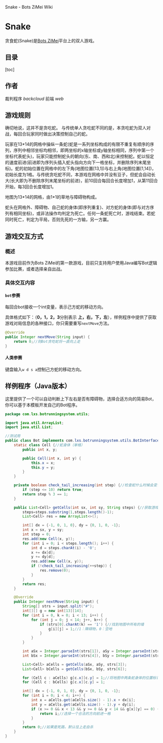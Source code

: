 Snake - Bots ZiMei Wiki       

Snake
=====

贪食蛇(Snake)是[Bots ZiMei](https://www.zimei.fun )平台上的双人游戏。

目录
--

[toc]

作者
--

裁判程序 _backcloud_ 前端 _web_

游戏规则
----

确切地说，这并不是贪吃蛇。 与传统单人贪吃蛇不同的是，本贪吃蛇为双人对战，每回合玩家同时做出决策控制自己的蛇。

玩家在13\*14的网格中操纵一条蛇(蛇是一系列坐标构成的有限不重复有顺序的序列，序列中相邻坐标均相邻，即两坐标的x轴坐标或y轴坐标相同，序列中第一个坐标代表蛇头)，玩家只能控制蛇头的朝向(东、南、西和北)来控制蛇。蛇以恒定的速度前进(前进即为序列头插入蛇头指向方向下一格坐标，并删除序列末尾坐标)。蛇的初始位置在网格中的左下角(地图位置\[13,1\])与右上角(地图位置\[1,14\])，初始长度为1格。与传统贪吃蛇不同，本游戏在网格中并没有豆子，但蛇会自动长大(长大即为不删除序列末尾坐标的前进)，前10回合每回合长度增加1，从第11回合开始，每3回合长度增加1。

地图为13\*14的网格，由1\*1的草地与障碍物构成。

蛇头在网格外、障碍物、自己蛇的身体(即序列重复)、对方蛇的身体(即与对方序列有相同坐标)，或非法操作均判定为死亡。任何一条蛇死亡时，游戏结束。若蛇同时死亡，判定为平局，否则先死的一方输，另一方赢。

游戏交互方式
------

### 概述

本游戏目前作为Bots ZiMei的第一款游戏，目前只支持用户使用Java编写Bot逻辑参加比赛，或者选择亲自出战。

### 具体交互内容

#### `bot`参赛

每回合bot接收一个int变量，表示己方蛇的移动方向。

具体格式如下：（**0，1，2，3**分别表示 **上，右，下，左**），样例程序中提供了获取游戏对局信息的各种接口，你只需要重写`nextMove`方法。

```java
@Override
public Integer nextMove(String input) {
    return 0;//则Bot贪吃蛇将一直向上走
}
```

#### 人类参赛

键盘输入`w d s a`控制己方蛇的移动方向。

样例程序（Java版本）
-----------

这里提供了一个可以自动判断上下左右是否有障碍物，选择合适方向的简易Bot，你可以基于本模板开发自己的Bot程序。

```java
package com.lxs.botrunningsystem.utils;

import java.util.ArrayList;
import java.util.List;

//测试用
public class Bot implements com.lxs.botrunningsystem.utils.BotInterface {
    static class Cell {//蛇身体（单格）
        public int x, y;

        public Cell(int x, int y) {
            this.x = x;
            this.y = y;
        }
    }

    private boolean check_tail_increasing(int step) {//检查蛇什么时候会变长
        if (step <= 10) return true;
        return step % 3 == 1;
    }

    public List<Cell> getCells(int sx, int sy, String steps) {//获取游戏中两条蛇的身体位置
        steps=steps.substring(1,steps.length()-1);
        List<Cell> res = new ArrayList<>();

        int[] dx = {-1, 0, 1, 0}, dy = {0, 1, 0, -1};
        int x = sx, y = sy;
        int step = 0;
        res.add(new Cell(x, y));
        for (int i = 0; i < steps.length(); i++) {
            int d = steps.charAt(i) - '0';
            x += dx[d];
            y += dy[d];
            res.add(new Cell(x, y));
            if (!check_tail_increasing(++step)) {
                res.remove(0);
            }
        }
        return res;
    }

    @Override
    public Integer nextMove(String input) {
        String[] strs = input.split("#");
        int[][] g = new int[13][14];
        for (int i = 0, k = 0; i < 13; i++) {
            for (int j = 0; j < 14; j++, k++) {
                if (strs[0].charAt(k) == '1') {//找到地图中所有的墙
                    g[i][j] = 1;//1：障碍物，0：空地
                }
            }
        }

        int aSx = Integer.parseInt(strs[1]), aSy = Integer.parseInt(strs[2]);
        int bSx = Integer.parseInt(strs[4]), bSy = Integer.parseInt(strs[5]);

        List<Cell> aCells = getCells(aSx, aSy, strs[3]);
        List<Cell> bCells = getCells(bSx, bSy, strs[6]);

        for (Cell c : aCells) g[c.x][c.y] = 1;//将地图中两条蛇身体的位置标记成障碍物
        for (Cell c : bCells) g[c.x][c.y] = 1;

        int[] dx = {-1, 0, 1, 0}, dy = {0, 1, 0, -1};
        for (int i = 0; i < 4; i++) {
            int x = aCells.get(aCells.size() - 1).x + dx[i];
            int y = aCells.get(aCells.size() - 1).y + dy[i];
            if (x >= 0 && x < 13 && y >= 0 && y < 14 && g[x][y] == 0) {
                return i;//选择一个合法的方向前进一格
            }
        }
        return 0;//如果是死路，默认往上走自杀
    }
}

```
